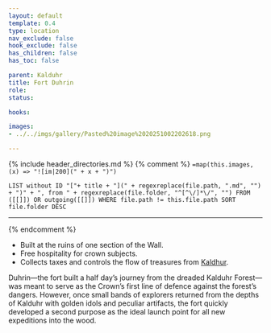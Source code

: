 ```yaml
---
layout: default
template: 0.4
type: location
nav_exclude: false
hook_exclude: false
has_children: false
has_toc: false

parent: Kalduhr
title: Fort Duhrin
role: 
status:

hooks:

images:
- ../../imgs/gallery/Pasted%20image%2020251002202618.png

---
```


{% include header_directories.md %}
{% comment %}
`=map(this.images, (x) => "![im|200](" + x + ")")`
```dataview
LIST without ID "["+ title + "](" + regexreplace(file.path, ".md", "") + ")" + ", from " + regexreplace(file.folder, "^[^\/]*\/", "") FROM ([[]]) OR outgoing([[]]) WHERE file.path != this.file.path SORT file.folder DESC
```
---
{% endcomment %}

- Built at the ruins of one section of the Wall.
- Free hospitality for crown subjects.
- Collects taxes and controls the flow of treasures from [Kaldhur](index.md).

Duhrin—the fort built a half day’s journey from the dreaded Kalduhr Forest—was meant to serve as the Crown’s first line of defence against the forest’s dangers. However, once small bands of explorers returned from the depths of Kalduhr with golden idols and peculiar artifacts, the fort quickly developed a second purpose as the ideal launch point for all new expeditions into the wood. 